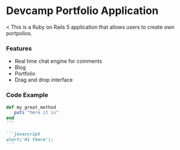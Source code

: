 # Devcamp Portfolio Application

< This is a Ruby on Rails 5 application that allows users to create own portpolios.

### Features

- Real time chat engine for comments
- Blog
- Portfolio
- Drag and drop interface

### Code Example

```ruby 
def my_great_method
   puts "here it is"
end
´´´

```javascript
alert('Hi there');
´´´